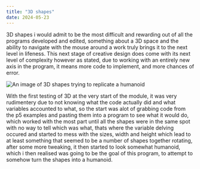 ```yaml
---
title: "3D shapes"
date: 2024-05-23
---
```


3D shapes i would admit to be the most difficult and rewarding out of all the programs developed and edited, something about a 3D space and the ability to navigate with the mouse around a work truly brings it to the next level in lifeness.
This next stage of creative design does come with its next level of complexity however as stated, due to working with an entirely new axis in the program, it means more code to implement, and more chances of error.

![An image of 3D shapes trying to replicate a humanoid](/My-coding-blog/_posts/images/3d-shapes1.png)

With the first testing of 3D at the very start of the module, it was very rudimentery due to not knowing what the code actually did and what variables accounted to what, so the start was alot of grabbing code
from the p5 examples and pasting them into a program to see what it would do, which worked with the most part until all the shapes were in the same spot with no way to tell which was what, thats where the variable
delving occured and started to mess with the sizes, width and height which lead to at least something that seemed to be a number of shapes together rotating, after some more tweaking, it then started to look
somewhat humanoid, which i then realised was going to be the goal of this program, to attempt to somehow turn the shapes into a humanoid.
